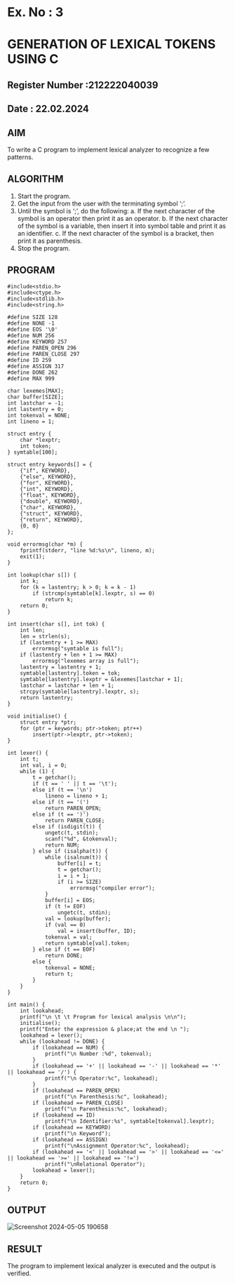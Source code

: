 # Ex. No : 3	
# GENERATION OF LEXICAL TOKENS USING C
## Register Number :212222040039
## Date : 22.02.2024

## AIM   
To write a C program to implement lexical analyzer to recognize a few patterns.

## ALGORITHM
1)	Start the program.
2)	Get the input from the user with the terminating symbol ‘;’.
3)	Until the symbol is ‘;’, do the following:
         a.	If the next character of the symbol is an operator then print it as an operator.
         b.	If the next character of the symbol is a variable, then insert it into symbol table and print it as an identifier.
         c.	If the next character of the symbol is a bracket, then print it as parenthesis.
4)	Stop the program.


## PROGRAM
```
#include<stdio.h>
#include<ctype.h>
#include<stdlib.h>
#include<string.h>

#define SIZE 128
#define NONE -1
#define EOS '\0'
#define NUM 256
#define KEYWORD 257
#define PAREN_OPEN 296
#define PAREN_CLOSE 297
#define ID 259
#define ASSIGN 317
#define DONE 262
#define MAX 999

char lexemes[MAX];
char buffer[SIZE];
int lastchar = -1;
int lastentry = 0;
int tokenval = NONE;
int lineno = 1;

struct entry {
    char *lexptr;
    int token;
} symtable[100];

struct entry keywords[] = {
    {"if", KEYWORD},
    {"else", KEYWORD},
    {"for", KEYWORD},
    {"int", KEYWORD},
    {"float", KEYWORD},
    {"double", KEYWORD},
    {"char", KEYWORD},
    {"struct", KEYWORD},
    {"return", KEYWORD},
    {0, 0}
};

void errormsg(char *m) {
    fprintf(stderr, "line %d:%s\n", lineno, m);
    exit(1);
}

int lookup(char s[]) {
    int k;
    for (k = lastentry; k > 0; k = k - 1)
        if (strcmp(symtable[k].lexptr, s) == 0)
            return k;
    return 0;
}

int insert(char s[], int tok) {
    int len;
    len = strlen(s);
    if (lastentry + 1 >= MAX)
        errormsg("symtable is full");
    if (lastentry + len + 1 >= MAX)
        errormsg("lexemes array is full");
    lastentry = lastentry + 1;
    symtable[lastentry].token = tok;
    symtable[lastentry].lexptr = &lexemes[lastchar + 1];
    lastchar = lastchar + len + 1;
    strcpy(symtable[lastentry].lexptr, s);
    return lastentry;
}

void initialise() {
    struct entry *ptr;
    for (ptr = keywords; ptr->token; ptr++)
        insert(ptr->lexptr, ptr->token);
}

int lexer() {
    int t;
    int val, i = 0;
    while (1) {
        t = getchar();
        if (t == ' ' || t == '\t');
        else if (t == '\n')
            lineno = lineno + 1;
        else if (t == '(')
            return PAREN_OPEN;
        else if (t == ')')
            return PAREN_CLOSE;
        else if (isdigit(t)) {
            ungetc(t, stdin);
            scanf("%d", &tokenval);
            return NUM;
        } else if (isalpha(t)) {
            while (isalnum(t)) {
                buffer[i] = t;
                t = getchar();
                i = i + 1;
                if (i >= SIZE)
                    errormsg("compiler error");
            }
            buffer[i] = EOS;
            if (t != EOF)
                ungetc(t, stdin);
            val = lookup(buffer);
            if (val == 0)
                val = insert(buffer, ID);
            tokenval = val;
            return symtable[val].token;
        } else if (t == EOF)
            return DONE;
        else {
            tokenval = NONE;
            return t;
        }
    }
}

int main() {
    int lookahead;
    printf("\n \t \t Program for lexical analysis \n\n");
    initialise();
    printf("Enter the expression & place;at the end \n ");
    lookahead = lexer();
    while (lookahead != DONE) {
        if (lookahead == NUM) {
            printf("\n Number :%d", tokenval);
        }
        if (lookahead == '+' || lookahead == '-' || lookahead == '*' || lookahead == '/') {
            printf("\n Operator:%c", lookahead);
        }
        if (lookahead == PAREN_OPEN)
            printf("\n Parenthesis:%c", lookahead);
        if (lookahead == PAREN_CLOSE)
            printf("\n Parenthesis:%c", lookahead);
        if (lookahead == ID)
            printf("\n Identifier:%s", symtable[tokenval].lexptr);
        if (lookahead == KEYWORD)
            printf("\n Keyword");
        if (lookahead == ASSIGN)
            printf("\nAssignment Operator:%c", lookahead);
        if (lookahead == '<' || lookahead == '>' || lookahead == '<=' || lookahead == '>=' || lookahead == '!=') 
            printf("\nRelational Operator");
        lookahead = lexer();
    }
    return 0;
}
```

## OUTPUT 
![Screenshot 2024-05-05 190658](https://github.com/DhanalakshmiCSE/19CS409-Compiler-Design-Lab/assets/119477832/4a89fddf-18f3-42b4-82d7-1ca9306423b4)

## RESULT
The program to implement lexical analyzer is executed and the output is verified.
